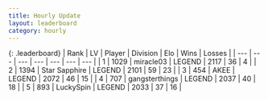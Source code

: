 ```yaml
---
title: Hourly Update
layout: leaderboard
category: hourly
---
```


{: .leaderboard}
| Rank | LV | Player | Division | Elo | Wins | Losses |
| --- | --- | --- | --- | --- | --- | --- |
| <span data-change="0">1</span> | 1029 | <span title="ID: 416373">miracle03</span> | LEGEND | <span data-change="0">2117</span> | <span data-change="0">36</span> | <span data-change="0">4</span> |
| <span data-change="0">2</span> | 1394 | <span title="ID: 315148">Star Sapphire</span> | LEGEND | <span data-change="0">2101</span> | <span data-change="0">59</span> | <span data-change="0">23</span> |
| <span data-change="0">3</span> | 454 | <span title="ID: 455100">AKEE</span> | LEGEND | <span data-change="6">2072</span> | <span data-change="1">46</span> | <span data-change="0">15</span> |
| <span data-change="0">4</span> | 707 | <span title="ID: 92077">gangsterthings</span> | LEGEND | <span data-change="0">2037</span> | <span data-change="0">40</span> | <span data-change="0">18</span> |
| <span data-change="0">5</span> | 893 | <span title="ID: 498412">LuckySpin</span> | LEGEND | <span data-change="0">2033</span> | <span data-change="0">37</span> | <span data-change="0">16</span> |
